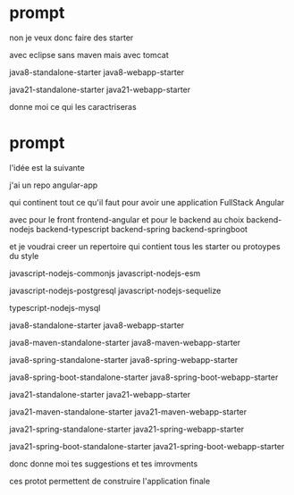 # prompt
non je veux donc faire des starter

avec eclipse sans maven mais avec tomcat

java8-standalone-starter
java8-webapp-starter


java21-standalone-starter
java21-webapp-starter


donne moi ce qui les caractriseras 


# prompt

l'idée est la suivante

j'ai un repo angular-app

qui continent tout ce qu'il faut pour avoir une application FullStack Angular

avec pour le front
  frontend-angular
et pour le backend au choix
  backend-nodejs
  backend-typescript
  backend-spring
  backend-springboot

et je voudrai creer un repertoire qui contient tous les starter ou protoypes  du style

javascript-nodejs-commonjs
javascript-nodejs-esm

javascript-nodejs-postgresql
javascript-nodejs-sequelize


typescript-nodejs-mysql


java8-standalone-starter
java8-webapp-starter

java8-maven-standalone-starter
java8-maven-webapp-starter

java8-spring-standalone-starter
java8-spring-webapp-starter

java8-spring-boot-standalone-starter
java8-spring-boot-webapp-starter




java21-standalone-starter
java21-webapp-starter

java21-maven-standalone-starter
java21-maven-webapp-starter

java21-spring-standalone-starter
java21-spring-webapp-starter

java21-spring-boot-standalone-starter
java21-spring-boot-webapp-starter



donc donne moi tes suggestions et tes imrovments

ces protot permettent de construire l'application finale